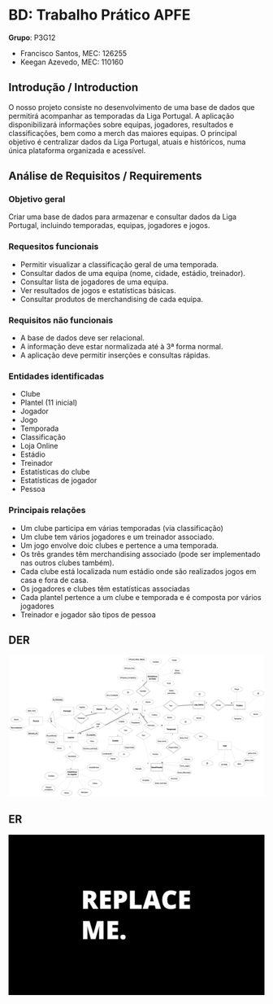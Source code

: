 # BD: Trabalho Prático APFE

**Grupo**: P3G12
- Francisco Santos, MEC: 126255
- Keegan Azevedo, MEC: 110160

## Introdução / Introduction
O nosso projeto consiste no desenvolvimento de uma base de dados que permitirá acompanhar as temporadas da Liga Portugal. A aplicação disponibilizará informações sobre equipas, jogadores, resultados e classificações, bem como a merch das maiores equipas. 
O principal objetivo é centralizar dados da Liga Portugal, atuais e históricos, numa única plataforma organizada e acessível.

## ​Análise de Requisitos / Requirements

### Objetivo geral

Criar uma base de dados para armazenar e consultar dados da Liga Portugal, incluindo temporadas, equipas, jogadores e jogos.

### Requesitos funcionais
- Permitir visualizar a classificação geral de uma temporada.
- Consultar dados de uma equipa (nome, cidade, estádio, treinador).
- Consultar lista de jogadores de uma equipa.
- Ver resultados de jogos e estatísticas básicas.
- Consultar produtos de merchandising de cada equipa.

### Requisitos não funcionais
- A base de dados deve ser relacional.
- A informação deve estar normalizada até à 3ª forma normal.
- A aplicação deve permitir inserções e consultas rápidas.

### Entidades identificadas
- Clube
- Plantel (11 inicial)
- Jogador
- Jogo
- Temporada
- Classificação
- Loja Online
- Estádio
- Treinador
- Estatísticas do clube
- Estatísticas de jogador
- Pessoa


### Principais relações
- Um clube participa em várias temporadas (via classificação)
- Um clube tem vários jogadores e um treinador associado.
- Um jogo envolve doic clubes e pertence a uma temporada.
- Os três grandes têm merchandising associado (pode ser implementado nas outros clubes também).
- Cada clube está localizada num estádio onde são realizados jogos em casa e fora de casa.
- Os jogadores e clubes têm estatísticas associadas
- Cada plantel pertence a um clube e temporada e é composta por vários jogadores
- Treinador e jogador são tipos de pessoa




## DER


![DER Diagram!](der.jpg "AnImage")

## ER

![ER Diagram!](er.jpg "AnImage")